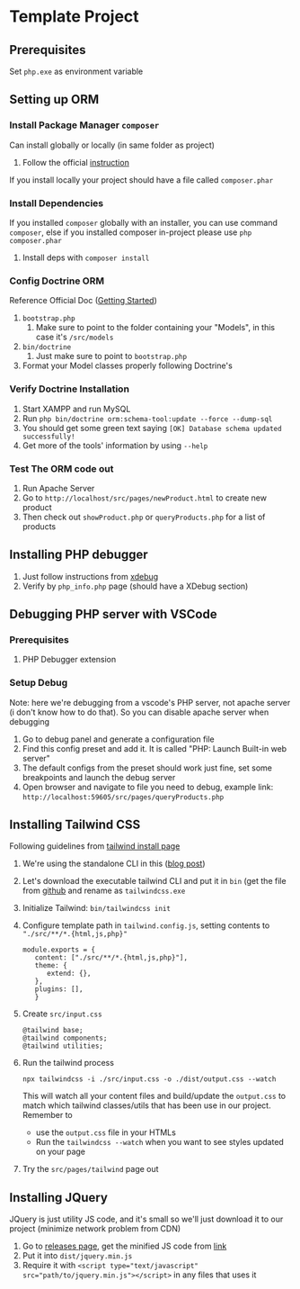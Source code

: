 # Template Project

## Prerequisites

Set `php.exe` as environment variable

## Setting up ORM

### Install Package Manager `composer`

Can install globally or locally (in same folder as project)

1. Follow the official [instruction](https://getcomposer.org/download/)

If you install locally your project should have a file called `composer.phar`

### Install Dependencies

If you installed `composer` globally with an installer, you can use command `composer`, else if you installed composer in-project please use `php composer.phar`

1. Install deps with `composer install`

### Config Doctrine ORM

Reference Official Doc ([Getting Started](https://www.doctrine-project.org/projects/doctrine-orm/en/2.16/tutorials/getting-started.html))

1. `bootstrap.php`
   1. Make sure to point to the folder containing your "Models", in this case it's `/src/models`
2. `bin/doctrine`
   1. Just make sure to point to `bootstrap.php`
3. Format your Model classes properly following Doctrine's

### Verify Doctrine Installation

1. Start XAMPP and run MySQL
2. Run `php bin/doctrine orm:schema-tool:update --force --dump-sql`
3. You should get some green text saying `[OK] Database schema updated successfully!`
4. Get more of the tools' information by using `--help`

### Test The ORM code out

1. Run Apache Server
2. Go to `http://localhost/src/pages/newProduct.html` to create new product
3. Then check out `showProduct.php` or `queryProducts.php` for a list of products

## Installing PHP debugger

1. Just follow instructions from [xdebug](https://xdebug.org/wizard)
2. Verify by `php_info.php` page (should have a XDebug section)

## Debugging PHP server with VSCode

### Prerequisites

1. PHP Debugger extension

### Setup Debug

Note: here we're debugging from a vscode's PHP server, not apache server (i don't know how to do that). So you can disable apache server when debugging

1. Go to debug panel and generate a configuration file
2. Find this config preset and add it. It is called "PHP: Launch Built-in web server"
3. The default configs from the preset should work just fine, set some breakpoints and launch the debug server
4. Open browser and navigate to file you need to debug, example link: `http://localhost:59605/src/pages/queryProducts.php`

## Installing Tailwind CSS

Following guidelines from [tailwind install page](https://tailwindcss.com/docs/installation)

1. We're using the standalone CLI in this ([blog post](https://tailwindcss.com/blog/standalone-cli))
2. Let's download the executable tailwind CLI and put it in `bin` (get the file from [github](https://github.com/tailwindlabs/tailwindcss/releases/tag/v3.3.3) and rename as `tailwindcss.exe`
3. Initialize Tailwind: `bin/tailwindcss init`
4. Configure template path in `tailwind.config.js`, setting contents to `"./src/**/*.{html,js,php}"`

   ```[javascript]
   module.exports = {
      content: ["./src/**/*.{html,js,php}"],
      theme: {
         extend: {},
      },
      plugins: [],
      }
   ```

5. Create `src/input.css`

   ```[css]
   @tailwind base;
   @tailwind components;
   @tailwind utilities;
   ```

6. Run the tailwind process

   ```[bash]
   npx tailwindcss -i ./src/input.css -o ./dist/output.css --watch
   ```

   This will watch all your content files and build/update the `output.css` to match which tailwind classes/utils that has been use in our project. Remember to

   - use the `output.css` file in your HTMLs
   - Run the `tailwindcss --watch` when you want to see styles updated on your page

7. Try the `src/pages/tailwind` page out

## Installing JQuery

JQuery is just utility JS code, and it's small so we'll just download it to our project (minimize network problem from CDN)

1. Go to [releases page](https://releases.jquery.com/), get the minified JS code from [link](https://code.jquery.com/jquery-3.7.1.min.js)
2. Put it into `dist/jquery.min.js`
3. Require it with `<script type="text/javascript" src="path/to/jquery.min.js"></script>` in any files that uses it

